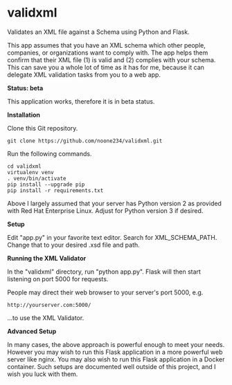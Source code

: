 # validxml

Validates an XML file against a Schema using Python and Flask.

This app assumes that you have an XML schema which other people, companies,
or organizations want to comply with.  The app helps them confirm that their
XML file (1) is valid and (2) complies with your schema.  This can save you
a whole lot of time as it has for me, because it can delegate XML validation
tasks from you to a web app.

**Status: beta**

This application works, therefore it is in beta status.

**Installation**

Clone this Git repository.

    git clone https://github.com/noone234/validxml.git

Run the following commands.

    cd validxml
    virtualenv venv
    . venv/bin/activate
    pip install --upgrade pip
    pip install -r requirements.txt

Above I largely assumed that your server has Python version 2 as provided with
Red Hat Enterprise Linux.  Adjust for Python version 3 if desired.

**Setup**

Edit "app.py" in your favorite text editor.
Search for XML_SCHEMA_PATH.
Change that to your desired .xsd file and path.

**Running the XML Validator**

In the "validxml" directory, run "python app.py".  Flask will then start
listening on port 5000 for requests.

People may direct their web browser to your server's port 5000, e.g.

    http://yourserver.com:5000/

...to use the XML Validator.

**Advanced Setup**

In many cases, the above approach is powerful enough to meet your needs.
However you may wish to run this Flask application in a more powerful
web server like nginx.  You may also wish to run this Flask application
in a Docker container.  Such setups are documented well outside of this
project, and I wish you luck with them.

